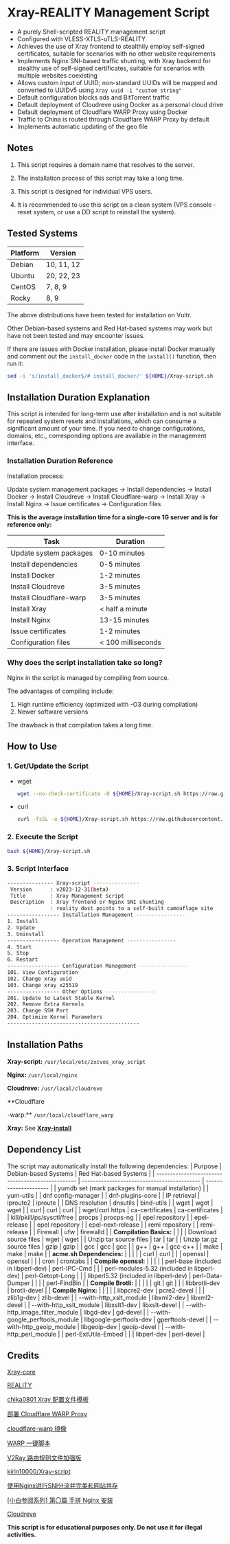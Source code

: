 <!-- Translated by ChatGPT -->
# Xray-REALITY Management Script

* A purely Shell-scripted REALITY management script
* Configured with VLESS-XTLS-uTLS-REALITY
* Achieves the use of Xray frontend to stealthily employ self-signed certificates, suitable for scenarios with no other website requirements
* Implements Nginx SNI-based traffic shunting, with Xray backend for stealthy use of self-signed certificates, suitable for scenarios with multiple websites coexisting
* Allows custom input of UUID; non-standard UUIDs will be mapped and converted to UUIDv5 using `Xray uuid -i "custom string"`
* Default configuration blocks ads and BitTorrent traffic
* Default deployment of Cloudreve using Docker as a personal cloud drive
* Default deployment of Cloudflare WARP Proxy using Docker
* Traffic to China is routed through Cloudflare WARP Proxy by default
* Implements automatic updating of the geo file

## Notes

1. This script requires a domain name that resolves to the server.

2. The installation process of this script may take a long time.

3. This script is designed for individual VPS users.

4. It is recommended to use this script on a clean system (VPS console - reset system, or use a DD script to reinstall the system).

## Tested Systems

| Platform | Version    |
| -------- | ---------- |
| Debian   | 10, 11, 12 |
| Ubuntu   | 20, 22, 23 |
| CentOS   | 7, 8, 9    |
| Rocky    | 8, 9       |

The above distributions have been tested for installation on Vultr.

Other Debian-based systems and Red Hat-based systems may work but have not been tested and may encounter issues.

If there are issues with Docker installation, please install Docker manually and comment out the `install_docker` code in the `install()` function, then run it:

```sh
sed -i 's/install_docker$/# install_docker/' ${HOME}/Xray-script.sh
```

## Installation Duration Explanation

This script is intended for long-term use after installation and is not suitable for repeated system resets and installations, which can consume a significant amount of your time. If you need to change configurations, domains, etc., corresponding options are available in the management interface.

### Installation Duration Reference

Installation process:

Update system management packages -> Install dependencies -> Install Docker -> Install Cloudreve -> Install Cloudflare-warp -> Install Xray -> Install Nginx -> Issue certificates -> Configuration files

**This is the average installation time for a single-core 1G server and is for reference only:**

| Task                    | Duration           |
| ----------------------- | ------------------ |
| Update system packages  | 0-10 minutes       |
| Install dependencies    | 0-5 minutes        |
| Install Docker          | 1-2 minutes        |
| Install Cloudreve       | 3-5 minutes        |
| Install Cloudflare-warp | 3-5 minutes        |
| Install Xray            | < half a minute    |
| Install Nginx           | 13-15 minutes      |
| Issue certificates      | 1-2 minutes        |
| Configuration files     | < 100 milliseconds |

### Why does the script installation take so long?

Nginx in the script is managed by compiling from source.

The advantages of compiling include:

1. High runtime efficiency (optimized with -O3 during compilation)
2. Newer software versions

The drawback is that compilation takes a long time.

## How to Use

### 1. Get/Update the Script

* wget

  ```sh
  wget --no-check-certificate -O ${HOME}/Xray-script.sh https://raw.githubusercontent.com/zxcvos/Xray-script/main/myself.sh
  ```

* curl

  ```sh
  curl -fsSL -o ${HOME}/Xray-script.sh https://raw.githubusercontent.com/zxcvos/Xray-script/main/myself.sh
  ```

### 2. Execute the Script

```sh
bash ${HOME}/Xray-script.sh
```

### 3. Script Interface

```sh
--------------- Xray-script ---------------
 Version      : v2023-12-31(beta)
 Title        : Xray Management Script
 Description  : Xray frontend or Nginx SNI shunting
              : reality dest points to a self-built camouflage site
----------------- Installation Management ----------------
1. Install
2. Update
3. Uninstall
----------------- Operation Management ----------------
4. Start
5. Stop
6. Restart
----------------- Configuration Management ----------------
101. View Configuration
102. Change xray uuid
103. Change xray x25519
----------------- Other Options ----------------
201. Update to Latest Stable Kernel
202. Remove Extra Kernels
203. Change SSH Port
204. Optimize Kernel Parameters
-------------------------------------------
```

## Installation Paths

**Xray-script:** `/usr/local/etc/zxcvos_xray_script`

**Nginx:** `/usr/local/nginx`

**Cloudreve:** `/usr/local/cloudreve`

**Cloudflare

-warp:** `/usr/local/cloudflare_warp`

**Xray:** See **[Xray-install](https://github.com/XTLS/Xray-install)**

## Dependency List

The script may automatically install the following dependencies:
| Purpose                                           | Debian-based Systems                        | Red Hat-based Systems |
| ------------------------------------------------- | ------------------------------------------- | --------------------- |
| yumdb set (mark packages for manual installation) |                                             | yum-utils             |
| dnf config-manager                                |                                             | dnf-plugins-core      |
| IP retrieval                                      | iproute2                                    | iproute               |
| DNS resolution                                    | dnsutils                                    | bind-utils            |
| wget                                              | wget                                        | wget                  |
| curl                                              | curl                                        | curl                  |
| wget/curl https                                   | ca-certificates                             | ca-certificates       |
| kill/pkill/ps/sysctl/free                         | procps                                      | procps-ng             |
| epel repository                                   |                                             | epel-release          |
| epel repository                                   |                                             | epel-next-release     |
| remi repository                                   |                                             | remi-release          |
| Firewall                                          | ufw                                         | firewalld             |
| **Compilation Basics:**                           |                                             |                       |
| Download source files                             | wget                                        | wget                  |
| Unzip tar source files                            | tar                                         | tar                   |
| Unzip tar.gz source files                         | gzip                                        | gzip                  |
| gcc                                               | gcc                                         | gcc                   |
| g++                                               | g++                                         | gcc-c++               |
| make                                              | make                                        | make                  |
| **acme.sh Dependencies:**                         |                                             |                       |
|                                                   | curl                                        | curl                  |
|                                                   | openssl                                     | openssl               |
|                                                   | cron                                        | crontabs              |
| **Compile openssl:**                              |                                             |                       |
|                                                   | perl-base (included in libperl-dev)         | perl-IPC-Cmd          |
|                                                   | perl-modules-5.32 (included in libperl-dev) | perl-Getopt-Long      |
|                                                   | libperl5.32 (included in libperl-dev)       | perl-Data-Dumper      |
|                                                   |                                             | perl-FindBin          |
| **Compile Brotli:**                               |                                             |                       |
|                                                   | git                                         | git                   |
|                                                   | libbrotli-dev                               | brotli-devel          |
| **Compile Nginx:**                                |                                             |                       |
|                                                   | libpcre2-dev                                | pcre2-devel           |
|                                                   | zlib1g-dev                                  | zlib-devel            |
| --with-http_xslt_module                           | libxml2-dev                                 | libxml2-devel         |
| --with-http_xslt_module                           | libxslt1-dev                                | libxslt-devel         |
| --with-http_image_filter_module                   | libgd-dev                                   | gd-devel              |
| --with-google_perftools_module                    | libgoogle-perftools-dev                     | gperftools-devel      |
| --with-http_geoip_module                          | libgeoip-dev                                | geoip-devel           |
| --with-http_perl_module                           |                                             | perl-ExtUtils-Embed   |
|                                                   | libperl-dev                                 | perl-devel            |

## Credits

[Xray-core][Xray-core]

[REALITY][REALITY]

[chika0801 Xray 配置文件模板][chika0801-Xray-examples]

[部署 Cloudflare WARP Proxy][haoel]

[cloudflare-warp 镜像][e7h4n]

[WARP 一键脚本][fscarmen]

[V2Ray 路由规则文件加强版][v2ray-rules-dat]

[kirin10000/Xray-script][kirin10000/Xray-script]

[使用Nginx进行SNI分流并完美和网站共存][nginx-sni-dispatcher]

[[小白参阅系列] 第〇篇 手搓 Nginx 安装][post-37224-1]

[Cloudreve][cloudreve]

**This script is for educational purposes only. Do not use it for illegal activities.**

[Xray-core]: https://github.com/XTLS/Xray-core (THE NEXT FUTURE)
[REALITY]: https://github.com/XTLS/REALITY (THE NEXT FUTURE)
[chika0801-Xray-examples]: https://github.com/chika0801/Xray-examples (chika0801 Xray 配置文件模板)
[haoel]: https://github.com/haoel/haoel.github.io#943-docker-%E4%BB%A3%E7%90%86 (使用 Docker 快速部署 Cloudflare WARP Proxy)
[e7h4n]: https://github.com/e7h4n/cloudflare-warp (cloudflare-warp 镜像)
[fscarmen]: https://github.com/fscarmen/warp (WARP 一键脚本)
[v2ray-rules-dat]: https://github.com/Loyalsoldier/v2ray-rules-dat (V2Ray 路由规则文件加强版)
[kirin10000/Xray-script]: https://github.com/kirin10000/Xray-script (kirin10000/Xray-script)
[nginx-sni-dispatcher]: https://blog.xmgspace.me/archives/nginx-sni-dispatcher.html (使用Nginx进行SNI分流并完美和网站共存)
[post-37224-1]: https://www.nodeseek.com/post-37224-1 (第〇篇 手搓 Nginx 安装)
[cloudreve]: https://github.com/cloudreve/cloudreve (cloudreve)
